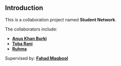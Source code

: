 ## Introduction
This is a collaboration project named **Student Network**.

The collaborators include:

* [**Anus Khan Burki**](https://github.com/MOJO-CODER-279)
* [**Toba Rani**](https://github.com/TubaRaye)
* [**Ruhma**](https://github.com/ruhmafatima30)

Supervised by: [**Fahad Maqbool**](https://github.com/fahad-maqbool)

